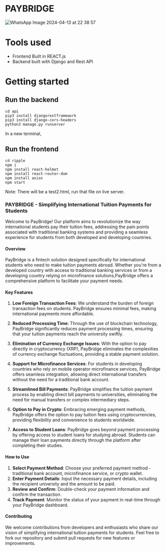 # PAYBRIDGE

![WhatsApp Image 2024-04-13 at 22 38 57](https://github.com/keerthanajn/RippleHackathon/assets/160651738/d1eb4fe1-35dc-40d2-9e24-8d13507589e1)


# Tools used
 - Frontend Built in REACT.js
 - Backend built with Django and Rest API


# Getting started


## Run the backend
```
cd api
pip3 install djangorestframework
pip3 install django-cors-headers
python3 manage.py runserver 
```

In a new terminal, 

## Run the frontend
```
cd ripple
npm i
npm install react-helmet
npm install react-router-dom
npm install axios
npm start 
```

Note: There will be a test2.html, run that file on live server.

### PAYBRIDGE - Simplifying International Tuition Payments for Students

Welcome to PayBridge! Our platform aims to revolutionize the way international students pay their tuition fees, addressing the pain points associated with traditional banking systems and providing a seamless experience for students from both developed and developing countries.

#### Overview
PayBridge is a fintech solution designed specifically for international students who need to make tuition payments abroad. Whether you're from a developed country with access to traditional banking services or from a developing country relying on microfinance solutions,PayBridge offers a comprehensive platform to facilitate your payment needs.

#### Key Features
1. **Low Foreign Transaction Fees**: We understand the burden of foreign transaction fees on students. PayBridge ensures minimal fees, making international payments more affordable.

2. **Reduced Processing Time**: Through the use of blockchain technology, PayBridge significantly reduces payment processing times, ensuring that your tuition payments reach the university swiftly.

3. **Elimination of Currency Exchange Issues**: With the option to pay directly in cryptocurrency (XRP), PayBridge eliminates the complexities of currency exchange fluctuations, providing a stable payment solution.

4. **Support for Microfinance Services**: For students in developing countries who rely on mobile operator microfinance services, PayBridge offers seamless integration, allowing direct international transfers without the need for a traditional bank account.

5. **Streamlined Bill Payments**: PayBridge simplifies the tuition payment process by enabling direct bill payments to universities, eliminating the need for manual transfers or complex intermediary steps.

6. **Option to Pay in Crypto**: Embracing emerging payment methods, PayBridge offers the option to pay tuition fees using cryptocurrencies, providing flexibility and convenience to students worldwide.

7. **Access to Student Loans**: PayBridge goes beyond payment processing by offering access to student loans for studying abroad. Students can manage their loan payments directly through the platform after completing their studies.

#### How to Use
1. **Select Payment Method**: Choose your preferred payment method - traditional bank account, microfinance service, or crypto wallet.
2. **Enter Payment Details**: Input the necessary payment details, including the recipient university and the amount to be paid.
3. **Review and Confirm**: Double-check your payment information and confirm the transaction.
4. **Track Payment**: Monitor the status of your payment in real-time through your PayBridge dashboard.

#### Contributing
We welcome contributions from developers and enthusiasts who share our vision of simplifying international tuition payments for students. Feel free to fork our repository and submit pull requests for new features or improvements.


